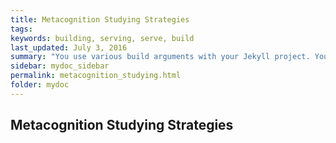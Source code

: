 ```yaml
---
title: Metacognition Studying Strategies
tags: 
keywords: building, serving, serve, build
last_updated: July 3, 2016
summary: "You use various build arguments with your Jekyll project. You can also create shell scripts to act as shortcuts for long build commands. You can store the commands in iTerm as profiles as well."
sidebar: mydoc_sidebar
permalink: metacognition_studying.html
folder: mydoc
---
```


## Metacognition Studying Strategies


